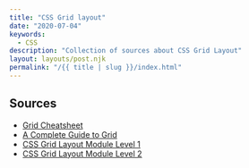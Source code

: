 ```yaml
---
title: "CSS Grid layout"
date: "2020-07-04"
keywords:
  - CSS
description: "Collection of sources about CSS Grid Layout"
layout: layouts/post.njk
permalink: "/{{ title | slug }}/index.html"
---
```


## Sources

* [Grid Cheatsheet](https://yoksel.github.io/grid-cheatsheet/)
* [A Complete Guide to Grid](https://css-tricks.com/snippets/css/complete-guide-grid/)
* [CSS Grid Layout Module Level 1](https://www.w3.org/TR/css-grid-1)
* [CSS Grid Layout Module Level 2](https://www.w3.org/TR/css-grid-2/)
